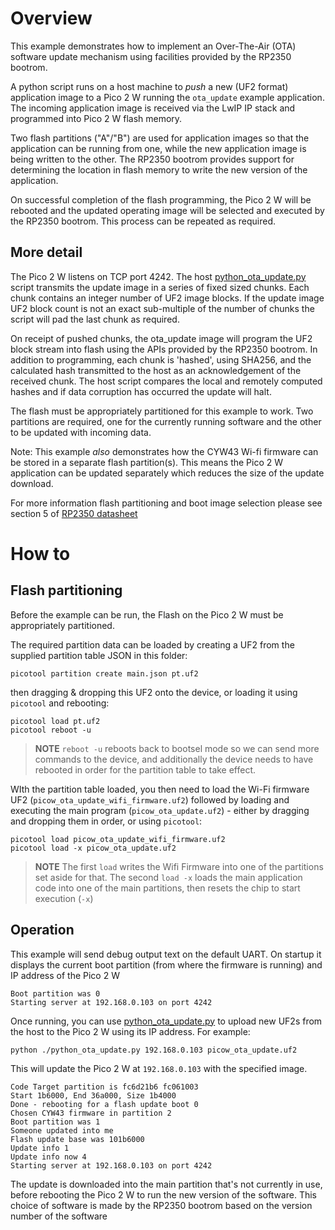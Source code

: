 # Overview

This example demonstrates how to implement an Over-The-Air (OTA) software update mechanism using facilities provided by the RP2350 bootrom.

A python script runs on a host machine to _push_ a new (UF2 format) application image to a Pico 2 W running the `ota_update` example application. The incoming application image is received via the LwIP IP stack and programmed into Pico 2 W flash memory.

Two flash partitions ("A"/"B") are used for application images so that the application can be running from one, while the new application image is being written to the other. The RP2350 bootrom provides support for determining the location in flash memory to write the new version of the application.

On successful completion of the flash programming, the Pico 2 W will be rebooted and the updated operating image will be selected and executed by the RP2350 bootrom.  This process can be repeated as required.

## More detail

The Pico 2 W listens on TCP port 4242.  The host [python_ota_update.py](python_ota_update.py) script transmits the update image in a series of fixed sized chunks.  Each chunk contains an integer number of UF2 image blocks.  If the update image UF2 block count is not an exact sub-multiple of the number of chunks the script will pad the last chunk as required.

On receipt of pushed chunks, the ota_update image will program the UF2 block stream into flash using the APIs provided by the RP2350 bootrom. In addition to programming, each chunk is 'hashed', using SHA256, and the calculated hash transmitted to the host as an acknowledgement of the received chunk. The host script compares the local and remotely computed hashes and if data corruption has occurred the update will halt.

The flash must be appropriately partitioned for this example to work. Two partitions are required, one for the currently running software and the other to be updated with incoming data.

Note: This example _also_ demonstrates how the CYW43 Wi-fi firmware can be stored in a separate flash partition(s). This means the Pico 2 W application can be updated separately which reduces the size of the update download.

For more information flash partitioning and boot image selection please see section 5 of [RP2350 datasheet](https://datasheets.raspberrypi.com/rp2350/rp2350-datasheet.pdf)

# How to

## Flash partitioning

Before the example can be run, the Flash on the Pico 2 W must be appropriately partitioned.

The required partition data can be loaded by creating a UF2 from the supplied partition table JSON in this folder:

```
picotool partition create main.json pt.uf2
```
then dragging & dropping this UF2 onto the device, or loading it using `picotool` and rebooting:
```
picotool load pt.uf2
picotool reboot -u
```

> **NOTE**
> `reboot -u` reboots back to bootsel mode so we can send more commands to the device, and additionally the device needs to have rebooted in order for the partition table to take effect.

WIth the partition table loaded, you then need to load the Wi-Fi firmware UF2 (`picow_ota_update_wifi_firmware.uf2`) followed by loading and executing the main program (`picow_ota_update.uf2`) - either by dragging and dropping them in order, or using `picotool`:
```
picotool load picow_ota_update_wifi_firmware.uf2
picotool load -x picow_ota_update.uf2
```

> **NOTE**
> The first `load` writes the Wifi Firmware into one of the partitions set aside for that. The second `load -x` loads the main application code into one of the main partitions, then resets the chip to start execution (`-x`)

## Operation

This example will send debug output text on the default UART. On startup it displays the current boot partition (from where the firmware is running) and IP address of the Pico 2 W

```
Boot partition was 0
Starting server at 192.168.0.103 on port 4242
```

Once running, you can use [python_ota_update.py](python_ota_update.py) to upload new UF2s from the host to the Pico 2 W using its IP address.  For example:
```
python ./python_ota_update.py 192.168.0.103 picow_ota_update.uf2
```
This will update the Pico 2 W at `192.168.0.103` with the specified image.

```
Code Target partition is fc6d21b6 fc061003
Start 1b6000, End 36a000, Size 1b4000
Done - rebooting for a flash update boot 0
Chosen CYW43 firmware in partition 2
Boot partition was 1
Someone updated into me
Flash update base was 101b6000
Update info 1
Update info now 4
Starting server at 192.168.0.103 on port 4242
```

The update is downloaded into the main partition that's not currently in use, before rebooting the Pico 2 W to run the new version of the software. This choice of software is made by the RP2350 bootrom based on the version number of the software
